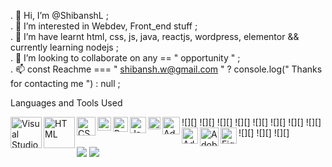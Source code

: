 . 👋 Hi, I’m @ShibanshL ;<br>
. 👀 I’m interested in Webdev, Front_end stuff ;<br>
. 🌱 I’m have learnt html, css, js, java, reactjs, wordpress, elementor && currently learning nodejs ;<br>
. 💞️ I’m looking to collaborate on any == " opportunity " ;<br>
. 📫 const Reachme === " shibansh.w@gmail.com " ? console.log(" Thanks for contacting me ") : null ;<br>



Languages and Tools Used

![][<img align="left" alt="Visual Studio Code" width="50px" src="https://hoing.io/storage/2020/10/vscode-logo-2.png">]
![][<img align="left" alt="HTML" width="50px" src="https://clipground.com/images/html-logo-png-3.png">]
![][<img align="left" alt="CSS" width="30px" src="https://www.logolynx.com/images/logolynx/8f/8fb97dec724d750d2085173816712ffc.png">]
![][<img align="left" alt="Javascript" width="22px" src="https://cdn.freelogovectors.net/wp-content/uploads/2020/11/javascript_logo.png">]
![][<img align="left" alt="React JS" width="24px" src="https://ugross.gallerycdn.vsassets.io/extensions/ugross/vscode-react-snippets/1.3.0/1519481679046/Microsoft.VisualStudio.Services.Icons.Default">]
![][<img align="left" alt="Java" width="26px" src="https://tinycode.hk/wp-content/uploads/2015/01/java-logo-png-300x300.png">]
![][<img align="left" alt="SQL" width="20px" src="https://www.freeiconspng.com/uploads/sql-server-icon-png-29.png">]
![][<img align="left" alt="Adobe PhotoShop" width="28px" src="https://logodownload.org/wp-content/uploads/2019/10/photoshop-logo-0.png">]
![][<img align="left" alt="Adobe Illustrator" width="26px" src="https://images.vexels.com/media/users/3/162832/isolated/preview/b3a22210d5eef77d76bbaeca8dbcd1c6-adobe-ilustrador-ai-colorido---cone-by-vexels.png">]
![][<img align="left" alt="Adobe XD" width="30px" src="https://cdn.freebiesupply.com/logos/thumbs/2x/adobe-xd-logo.png">]
![][<img align="left" alt="Figma" width="26px" src="https://2.bp.blogspot.com/-KVFNcyNJpmc/XIe-Sqa674I/AAAAAAAAIuk/VRK5WWydfD4yjMq_AkU6B2h3WAROEvOMgCK4BGAYYCw/s1600/logo%2Bfigma%2Bicon.png">]






![](https://github.com/ShibanshL/My_stats/blob/master/generated/overview.svg) ![](https://github.com/ShibanshL/My_stats/blob/master/generated/languages.svg)

